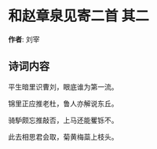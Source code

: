 # 和赵章泉见寄二首  其二

**作者**: 刘宰

## 诗词内容

平生暗里识曹刘，眼底谁为第一流。

锦里正应推老杜，鲁人亦解说东丘。

骑馿颇忘推敲否，上马还能矍铄不。

此去相思君会取，菊黄梅蘂上枝头。

